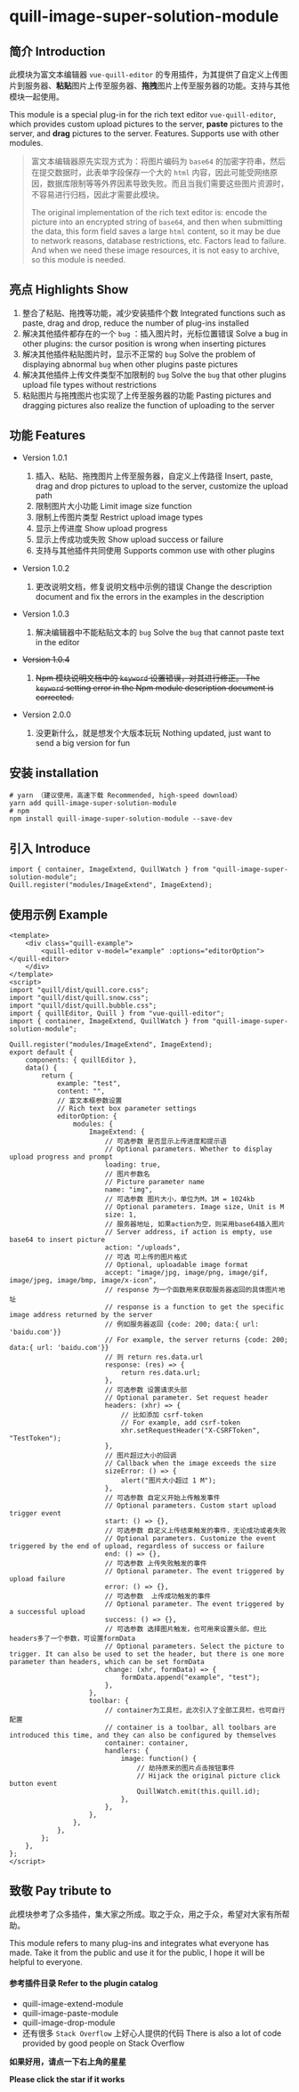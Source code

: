 # quill-image-super-solution-module

## 简介 Introduction

此模块为富文本编辑器 `vue-quill-editor` 的专用插件，为其提供了自定义上传图片到服务器、**粘贴**图片上传至服务器、**拖拽**图片上传至服务器的功能。支持与其他模块一起使用。

This module is a special plug-in for the rich text editor `vue-quill-editor`, which provides custom upload pictures to the server, **paste** pictures to the server, and **drag** pictures to the server. Features. Supports use with other modules.

> 富文本编辑器原先实现方式为：将图片编码为 `base64` 的加密字符串，然后在提交数据时，此表单字段保存一个大的 `html` 内容，因此可能受网络原因，数据库限制等等外界因素导致失败。而且当我们需要这些图片资源时，不容易进行归档，因此才需要此模块。
>
> The original implementation of the rich text editor is: encode the picture into an encrypted string of `base64`, and then when submitting the data, this form field saves a large `html` content, so it may be due to network reasons, database restrictions, etc. Factors lead to failure. And when we need these image resources, it is not easy to archive, so this module is needed.

## 亮点 Highlights Show

1. 整合了粘贴、拖拽等功能，减少安装插件个数 Integrated functions such as paste, drag and drop, reduce the number of plug-ins installed
2. 解决其他插件都存在的一个 `bug` ：插入图片时，光标位置错误 Solve a bug in other plugins: the cursor position is wrong when inserting pictures
3. 解决其他插件粘贴图片时，显示不正常的 `bug` Solve the problem of displaying abnormal `bug` when other plugins paste pictures
4. 解决其他插件上传文件类型不加限制的 `bug` Solve the `bug` that other plugins upload file types without restrictions
5. 粘贴图片与拖拽图片也实现了上传至服务器的功能 Pasting pictures and dragging pictures also realize the function of uploading to the server

## 功能 Features

-   Version 1.0.1

    1. 插入、粘贴、拖拽图片上传至服务器，自定义上传路径 Insert, paste, drag and drop pictures to upload to the server, customize the upload path
    2. 限制图片大小功能 Limit image size function
    3. 限制上传图片类型 Restrict upload image types
    4. 显示上传进度 Show upload progress
    5. 显示上传成功或失败 Show upload success or failure
    6. 支持与其他插件共同使用 Supports common use with other plugins

-   Version 1.0.2

    1. 更改说明文档，修复说明文档中示例的错误 Change the description document and fix the errors in the examples in the description

-   Version 1.0.3
  
    1. 解决编辑器中不能粘贴文本的 `bug` Solve the `bug` that cannot paste text in the editor
    
-   ~~Version 1.0.4~~
  
    1. ~~Npm 模块说明文档中的 `keyword` 设置错误，对其进行修正。 The `keyword` setting error in the Npm module description document is corrected.~~

-   Version 2.0.0
  
    1. 没更新什么，就是想发个大版本玩玩 Nothing updated, just want to send a big version for fun

## 安装 installation

```shell
# yarn （建议使用，高速下载 Recommended, high-speed download）
yarn add quill-image-super-solution-module
# npm
npm install quill-image-super-solution-module --save-dev
```

## 引入 Introduce

```shell
import { container, ImageExtend, QuillWatch } from "quill-image-super-solution-module";
Quill.register("modules/ImageExtend", ImageExtend);
```

## 使用示例 Example

```vue
<template>
    <div class="quill-example">
        <quill-editor v-model="example" :options="editorOption"> </quill-editor>
    </div>
</template>
<script>
import "quill/dist/quill.core.css";
import "quill/dist/quill.snow.css";
import "quill/dist/quill.bubble.css";
import { quillEditor, Quill } from "vue-quill-editor";
import { container, ImageExtend, QuillWatch } from "quill-image-super-solution-module";

Quill.register("modules/ImageExtend", ImageExtend);
export default {
    components: { quillEditor },
    data() {
        return {
            example: "test",
            content: "",
            // 富文本框参数设置 
            // Rich text box parameter settings
            editorOption: {
                modules: {
                    ImageExtend: {
                      	// 可选参数 是否显示上传进度和提示语
                      	// Optional parameters. Whether to display upload progress and prompt
                        loading: true,
                      	// 图片参数名
                      	// Picture parameter name
                        name: "img",
                      	// 可选参数 图片大小，单位为M，1M = 1024kb 
                      	// Optional parameters. Image size, Unit is M
                        size: 1,
                      	// 服务器地址, 如果action为空，则采用base64插入图片 
                      	// Server address, if action is empty, use base64 to insert picture
                        action: "/uploads", 
                      	// 可选 可上传的图片格式 
                      	// Optional, uploadable image format
                        accept: "image/jpg, image/png, image/gif, image/jpeg, image/bmp, image/x-icon", 
                        // response 为一个函数用来获取服务器返回的具体图片地址 
                      	// response is a function to get the specific image address returned by the server
                        // 例如服务器返回 {code: 200; data:{ url: 'baidu.com'}}
                      	// For example, the server returns {code: 200; data:{ url: 'baidu.com'}}
                        // 则 return res.data.url
                        response: (res) => {
                            return res.data.url;
                        },
                      	// 可选参数 设置请求头部 
                      	// Optional parameter. Set request header
                        headers: (xhr) => {
                            // 比如添加 csrf-token
                          	// For example, add csrf-token
                            xhr.setRequestHeader("X-CSRFToken", "TestToken");
                        }, 
                      	// 图片超过大小的回调 
                      	// Callback when the image exceeds the size
                        sizeError: () => {
                            alert("图片大小超过 1 M");
                        }, 
                      	// 可选参数 自定义开始上传触发事件
                      	// Optional parameters. Custom start upload trigger event
                        start: () => {}, 
                      	// 可选参数 自定义上传结束触发的事件，无论成功或者失败
                      	// Optional parameters. Customize the event triggered by the end of upload, regardless of success or failure
                        end: () => {},
                      	// 可选参数 上传失败触发的事件
                      	// Optional parameter. The event triggered by upload failure
                        error: () => {}, 
                      	// 可选参数  上传成功触发的事件
                      	// Optional parameter. The event triggered by a successful upload
                        success: () => {}, 
                      	// 可选参数 选择图片触发，也可用来设置头部，但比headers多了一个参数，可设置formData
                      	// Optional parameters. Select the picture to trigger. It can also be used to set the header, but there is one more parameter than headers, which can be set formData
                        change: (xhr, formData) => {
                            formData.append("example", "test");
                        }, 
                    },
                    toolbar: {
                      	// container为工具栏，此次引入了全部工具栏，也可自行配置
                      	// container is a toolbar, all toolbars are introduced this time, and they can also be configured by themselves
                        container: container, 
                        handlers: {
                            image: function() {
                                // 劫持原来的图片点击按钮事件
                              	// Hijack the original picture click button event
                                QuillWatch.emit(this.quill.id);
                            },
                        },
                    },
                },
            },
        };
    },
};
</script>
```

## 致敬 Pay tribute to

此模块参考了众多插件，集大家之所成。取之于众，用之于众，希望对大家有所帮助。

This module refers to many plug-ins and integrates what everyone has made. Take it from the public and use it for the public, I hope it will be helpful to everyone.

#### 参考插件目录 Refer to the plugin catalog

-   quill-image-extend-module
-   quill-image-paste-module
-   quill-image-drop-module
-   还有很多 `Stack Overflow` 上好心人提供的代码 There is also a lot of code provided by good people on Stack Overflow

**如果好用，请点一下右上角的星星**

**Please click the star if it works**